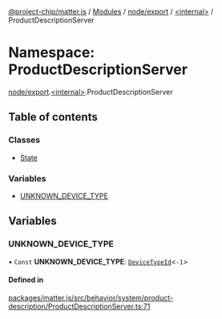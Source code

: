 [@project-chip/matter.js](../README.md) / [Modules](../modules.md) / [node/export](node_export.md) / [\<internal\>](node_export._internal_.md) / ProductDescriptionServer

# Namespace: ProductDescriptionServer

[node/export](node_export.md).[\<internal\>](node_export._internal_.md).ProductDescriptionServer

## Table of contents

### Classes

- [State](../classes/node_export._internal_.ProductDescriptionServer.State.md)

### Variables

- [UNKNOWN\_DEVICE\_TYPE](node_export._internal_.ProductDescriptionServer.md#unknown_device_type)

## Variables

### UNKNOWN\_DEVICE\_TYPE

• `Const` **UNKNOWN\_DEVICE\_TYPE**: [`DeviceTypeId`](datatype_export.md#devicetypeid)\<``-1``\>

#### Defined in

[packages/matter.js/src/behavior/system/product-description/ProductDescriptionServer.ts:71](https://github.com/project-chip/matter.js/blob/3adaded6/packages/matter.js/src/behavior/system/product-description/ProductDescriptionServer.ts#L71)

